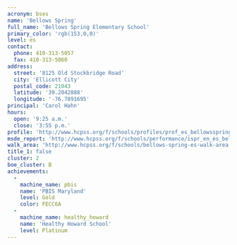 ```yaml
---
acronym: bses
name: 'Bellows Spring'
full_name: 'Bellows Spring Elementary School'
primary_color: 'rgb(153,0,0)'
level: es
contact:
  phone: 410-313-5057
  fax: 410-313-5060
address:
  street: '8125 Old Stockbridge Road'
  city: 'Ellicott City'
  postal_code: 21043
  latitude: '39.2042888'
  longitude: '-76.7891695'
principal: 'Carol Hahn'
hours:
  open: '9:25 a.m.'
  close: '3:55 p.m.'
profile: 'http://www.hcpss.org/f/schools/profiles/prof_es_bellowsspring.pdf'
msde_report: 'http://www.hcpss.org/f/schools/performance/ispr_en_es_bellowsspring.pdf'
walk_area: 'http://www.hcpss.org/f/schools/bellows-spring-es-walk-area.pdf'
title_1: false
cluster: 2
boe_cluster: B
achievements:
  -
    machine_name: pbis
    name: 'PBIS Maryland'
    level: Gold
    color: FECC6A
  -
    machine_name: healthy_howard
    name: 'Healthy Howard School'
    level: Platinum
---
```

